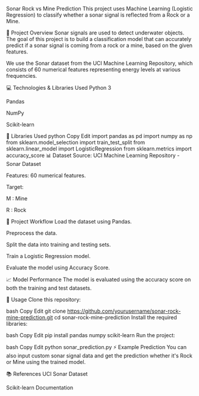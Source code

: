Sonar Rock vs Mine Prediction
This project uses Machine Learning (Logistic Regression) to classify whether a sonar signal is reflected from a Rock or a Mine.

📂 Project Overview
Sonar signals are used to detect underwater objects. The goal of this project is to build a classification model that can accurately predict if a sonar signal is coming from a rock or a mine, based on the given features.

We use the Sonar dataset from the UCI Machine Learning Repository, which consists of 60 numerical features representing energy levels at various frequencies.

💻 Technologies & Libraries Used
Python 3

Pandas

NumPy

Scikit-learn

🔧 Libraries Used
python
Copy
Edit
import pandas as pd
import numpy as np
from sklearn.model_selection import train_test_split
from sklearn.linear_model import LogisticRegression
from sklearn.metrics import accuracy_score
📊 Dataset
Source: UCI Machine Learning Repository - Sonar Dataset

Features: 60 numerical features.

Target:

M : Mine

R : Rock

🚀 Project Workflow
Load the dataset using Pandas.

Preprocess the data.

Split the data into training and testing sets.

Train a Logistic Regression model.

Evaluate the model using Accuracy Score.

📈 Model Performance
The model is evaluated using the accuracy score on both the training and test datasets.

📁 Usage
Clone this repository:

bash
Copy
Edit
git clone https://github.com/yourusername/sonar-rock-mine-prediction.git
cd sonar-rock-mine-prediction
Install the required libraries:

bash
Copy
Edit
pip install pandas numpy scikit-learn
Run the project:

bash
Copy
Edit
python sonar_prediction.py
⚡ Example Prediction
You can also input custom sonar signal data and get the prediction whether it's Rock or Mine using the trained model.

📚 References
UCI Sonar Dataset

Scikit-learn Documentation
